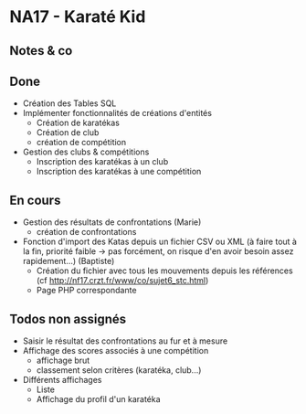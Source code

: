 # NA17 - Karaté Kid

## Notes & co

## Done

* Création des Tables SQL
* Implémenter fonctionnalités de créations d'entités
	* Création de karatékas
	* Création de club
	* création de compétition
* Gestion des clubs & compétitions
	* Inscription des karatékas à un club
	* Inscription des karatékas à une compétition

## En cours

* Gestion des résultats de confrontations (Marie)
	* création de confrontations
* Fonction d'import des Katas depuis un fichier CSV ou XML (à faire tout à la fin, priorité faible -> pas forcément, on risque d'en avoir besoin assez rapidement...) (Baptiste)
	* Création du fichier avec tous les mouvements depuis les références (cf http://nf17.crzt.fr/www/co/sujet6_stc.html)
	* Page PHP correspondante

## Todos non assignés

* Saisir le résultat des confrontations au fur et à mesure
* Affichage des scores associés à une compétition
	* affichage brut
	* classement selon critères (karatéka, club...)
* Différents affichages
	* Liste 
	* Affichage du profil d'un karatéka
